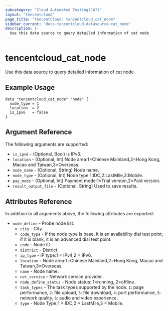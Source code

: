 ```yaml
---
subcategory: "Cloud Automated Testing(CAT)"
layout: "tencentcloud"
page_title: "TencentCloud: tencentcloud_cat_node"
sidebar_current: "docs-tencentcloud-datasource-cat_node"
description: |-
  Use this data source to query detailed information of cat node
---
```


# tencentcloud_cat_node

Use this data source to query detailed information of cat node

## Example Usage

```hcl
data "tencentcloud_cat_node" "node" {
  node_type = 1
  location  = 2
  is_ipv6   = false
}
```

## Argument Reference

The following arguments are supported:

* `is_ipv6` - (Optional, Bool) is IPv6.
* `location` - (Optional, Int) Node area:1=Chinese Mainland,2=Hong Kong, Macao and Taiwan,3=Overseas.
* `node_name` - (Optional, String) Node name.
* `node_type` - (Optional, Int) Node type 1:IDC,2:LastMile,3:Mobile.
* `pay_mode` - (Optional, Int) Payment mode:1=Trial version,2=Paid version.
* `result_output_file` - (Optional, String) Used to save results.

## Attributes Reference

In addition to all arguments above, the following attributes are exported:

* `node_define` - Probe node list.
  * `city` - City.
  * `code_type` - If the node type is base, it is an availability dial test point; if it is blank, it is an advanced dial test point.
  * `code` - Node ID.
  * `district` - District.
  * `ip_type` - IP type:1 = IPv4,2 = IPv6.
  * `location` - Node area:1=Chinese Mainland,2=Hong Kong, Macao and Taiwan,3=Overseas.
  * `name` - Node name.
  * `net_service` - Network service provider.
  * `node_define_status` - Node status: 1=running, 2=offline.
  * `task_types` - The task types supported by the node. `1`: page performance, `2`: file upload, `3`: file download, `4`: port performance, `5`: network quality, `6`: audio and video experience.
  * `type` - Node Type;1 = IDC,2 = LastMile,3 = Mobile.



